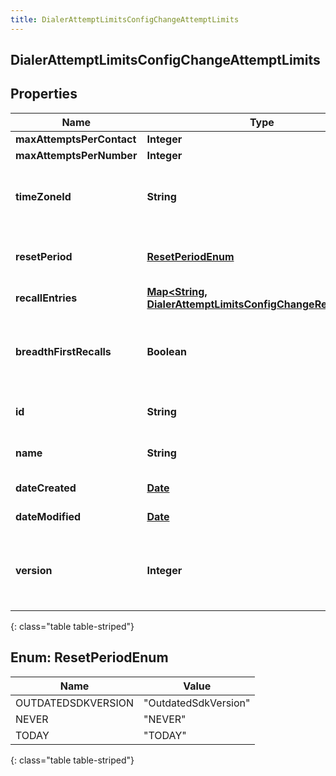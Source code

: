 ```yaml
---
title: DialerAttemptLimitsConfigChangeAttemptLimits
---
```


## DialerAttemptLimitsConfigChangeAttemptLimits

## Properties

| Name                      | Type                                                                                                                                    | Description                                                                            | Notes      |
| ------------------------- | --------------------------------------------------------------------------------------------------------------------------------------- | -------------------------------------------------------------------------------------- | ---------- |
| **maxAttemptsPerContact** | <!----><!---->**Integer**<!---->                                                                                                        |                                                                                        | [optional] |
| **maxAttemptsPerNumber**  | <!----><!---->**Integer**<!---->                                                                                                        |                                                                                        | [optional] |
| **timeZoneId**            | <!----><!---->**String**<!---->                                                                                                         | The timezone is necessary to define when \&quot;today\&quot; starts and ends           | [optional] |
| **resetPeriod**           | [**ResetPeriodEnum**](#ResetPeriodEnum)<!---->                                                                                          | After how long the number of attempts will be set back to 0                            | [optional] |
| **recallEntries**         | <!----><!---->[**Map&lt;String, DialerAttemptLimitsConfigChangeRecallEntry&gt;**](DialerAttemptLimitsConfigChangeRecallEntry.md)<!----> | Configuration for recall attempts                                                      | [optional] |
| **breadthFirstRecalls**   | <!----><!---->**Boolean**<!---->                                                                                                        | Whether recalls are performed before considering other numbers (true) or after (false) | [optional] |
| **id**                    | <!----><!---->**String**<!---->                                                                                                         | The globally unique identifier for the object.                                         | [optional] |
| **name**                  | <!----><!---->**String**<!---->                                                                                                         | The UI-visible name of the object                                                      | [optional] |
| **dateCreated**           | <!----><!---->[**Date**](Date.md)<!---->                                                                                                | Creation time of the entity                                                            | [optional] |
| **dateModified**          | <!----><!---->[**Date**](Date.md)<!---->                                                                                                | Last modified time of the entity                                                       | [optional] |
| **version**               | <!----><!---->**Integer**<!---->                                                                                                        | Required for updates, must match the version number of the most recent update          | [optional] |

{: class="table table-striped"}

<a name="ResetPeriodEnum"></a>

## Enum: ResetPeriodEnum

| Name               | Value                          |
| ------------------ | ------------------------------ |
| OUTDATEDSDKVERSION | &quot;OutdatedSdkVersion&quot; |
| NEVER              | &quot;NEVER&quot;              |
| TODAY              | &quot;TODAY&quot;              |

{: class="table table-striped"}
